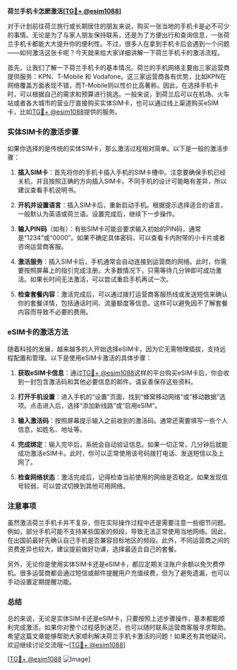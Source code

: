 **荷兰手机卡怎麽激活[[TG💪+ @esim1088](https://t.me/s/esim1088)]**

对于计划前往荷兰旅行或长期居住的朋友来说，购买一张当地的手机卡是必不可少的事情。无论是为了与家人朋友保持联系，还是为了方便出行和查询信息，一张荷兰手机卡都能大大提升你的便利性。不过，很多人在拿到手机卡后会遇到一个问题——如何激活这张卡呢？今天就来给大家详细讲解一下荷兰手机卡的激活流程。

首先，让我们了解一下荷兰手机卡的基本情况。荷兰的手机网络主要由三家运营商提供服务：KPN、T-Mobile 和 Vodafone。这三家运营商各有优势，比如KPN在网络覆盖方面表现不错，而T-Mobile则以性价比高著称。因此，在选择手机卡时，可以根据自己的需求和预算进行挑选。一般来说，到荷兰后可以在机场、火车站或者各大城市的营业厅直接购买实体SIM卡，也可以通过线上渠道购买eSIM卡，比如[TG💪+ @esim1088](https://t.me/s/esim1088)提供的服务。

### 实体SIM卡的激活步骤

如果你选择的是传统的实体SIM卡，那么激活过程相对简单。以下是一般的激活步骤：

1. **插入SIM卡**：首先将你的手机卡插入手机的SIM卡槽中。注意要确保手机已经关机，并且按照正确的方向插入SIM卡。不同手机的设计可能略有差异，所以建议查看手机说明书。

2. **开机并设置语言**：插入SIM卡后，重新启动手机。根据提示选择适合的语言，一般默认为英语或荷兰语。设置完成后，继续下一步操作。

3. **输入PIN码**（如有）：有些SIM卡可能会要求输入初始的PIN码，通常是“1234”或“0000”。如果不确定具体密码，可以查看卡内附带的小卡片或者咨询运营商客服。

4. **激活服务**：插入SIM卡后，手机通常会自动连接到运营商的网络。此时，你需要按照屏幕上的指引完成注册。大多数情况下，只需等待几分钟即可成功激活。如果长时间无法激活，可以尝试重启手机再试一次。

5. **检查套餐内容**：激活完成后，可以通过拨打运营商客服热线或发送短信来确认你的套餐详情，包括通话时间、流量额度等信息。这样可以避免因不了解套餐内容而导致不必要的费用。

### eSIM卡的激活方法

随着科技的发展，越来越多的人开始选择eSIM卡，因为它无需物理插拔，支持远程配置和管理。以下是使用eSIM卡激活的具体步骤：

1. **获取eSIM卡信息**：通过[TG💪+ @esim1088](https://t.me/s/esim1088)这样的平台购买eSIM卡后，你会收到一封包含激活码和其他必要信息的邮件。请妥善保存这些资料。

2. **打开手机设置**：进入手机的“设置”页面，找到“蜂窝移动网络”或“移动数据”选项。点击进入后，选择“添加新线路”或“启用eSIM”。

3. **输入激活码**：按照屏幕提示输入之前收到的激活码。通常还需要填写一些个人信息，如姓名、地址等。

4. **完成绑定**：输入完毕后，系统会自动验证信息。如果一切正常，几分钟后就能成功激活eSIM卡。此时，你可以正常使用该号码拨打电话、发送短信以及上网了。

5. **检查网络状态**：激活完成后，记得检查当前使用的网络是否稳定。如果发现信号较弱，可以尝试切换到其他可用网络。

### 注意事项

虽然激活荷兰手机卡并不复杂，但在实际操作过程中还是需要注意一些细节问题。例如，部分手机可能不支持某些国家的频段，导致无法正常使用当地网络。因此，在出国前最好先确认自己手机是否兼容目标地区的频段。此外，不同运营商之间的资费差异也较大，建议提前做好功课，选择最适合自己的套餐。

另外，无论你是使用实体SIM卡还是eSIM卡，都应定期关注账户余额以免欠费停机。很多运营商都会通过短信或邮件提醒用户充值续费，但为了避免遗漏，也可以手动设置定期提醒功能。

### 总结

总的来说，无论是实体SIM卡还是eSIM卡，只要按照上述步骤操作，基本都能顺利完成激活。如果你对整个过程感到迷茫，也可以随时联系运营商客服寻求帮助。希望这篇文章能够帮助大家顺利解决荷兰手机卡激活的问题！如果还有其他疑问，欢迎继续讨论交流哦～[[TG💪+ @esim1088](https://t.me/s/esim1088)]

[[TG💪+ @esim1088](https://t.me/s/esim1088) ![Image](https://i.postimg.cc/4NQfJmqS/Snipaste-2025-05-13-00-14-12.png)]